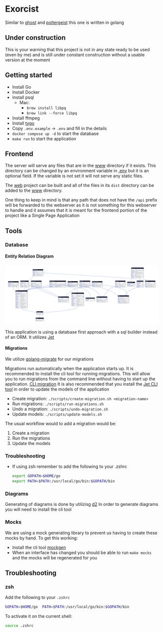 # Exorcist

Similar to [ghost](https://github.com/slugger7/ghost-media) and [poltergeist](https://github.com/slugger7/poltergeist) this one is written in golang

## Under construction

This is your warning that this project is not in any state ready to be used (even by me) and is still under constant construction without a usable version at the moment

## Getting started

- Install Go
- Install Docker
- Install psql
  - Mac:
    - `brew install libpq`
    - `brew link --force libpq`
- Install ffmpeg
- Install [tygo](https://github.com/gzuidhof/tygo)
- Copy `.env.example` -> `.env` and fill in the details
- `docker compose up -d` to start the database
- `make run` to start the application

## Frontend

The server will serve any files that are in the [www](./www) directory if it exists. This directory can be changed by an environment variable in [.env](.env) but it is an optional field.
If the variable is not set it will not serve any static files.

The [web](https://github.com/slugger7/exorcist-web) project can be built and all of the files in its `dist` directory can be added to the [www](./www) directory.

One thing to keep in mind is that any path that does not have the `/api` prefix will be forwarded to the webserver as it is not something for this webserver to handle and it assumes that it is meant for the frontend portion of the project like a Single Page Application

## Tools

### Database

#### Entity Relation Diagram

![entity_relation_diagram](./diagrams/out/entity_relation_diagram.d2.svg)

This application is using a database first approach with a sql builder instead of an ORM.
It utilizes [Jet](https://github.com/go-jet/jet)

#### Migrations

We utilize [golang-migrate](https://github.com/golang-migrate/migrate) for our migrations

Migrations run automatically when the application starts up.
It is recommended to install the cli tool for running migrations. This will allow you to run migrations from the command line without having to start up the application. [CLI migration](https://github.com/golang-migrate/migrate/tree/master/cmd/migrate)
It is also recommended that you install the [Jet CLI tool](https://github.com/go-jet/jet?tab=readme-ov-file#prerequisites) in order to update the models of the application

- Create migration: `./scripts/create-migration.sh <migration-name>`
- Run migrations: `./scripts/run-migrations.sh`
- Undo a migration: `./scripts/undo-migration.sh`
- Update models: `./scripts/update-models.sh`

The usual workflow would to add a migration would be:

1. Create a migration
1. Run the migrations
1. Update the models

### Troubleshooting

- If using zsh remember to add the following to your .zshrc

  ```bash
  export GOPATH=$HOME/go  
  export PATH=$PATH:/usr/local/go/bin:$GOPATH/bin
  ```

### Diagrams

Generating of diagrams is done by utilizisg [d2](https://d2lang.com/)
In order to generate diagrams you will need to install the cli tool

### Mocks

We are using a mock generating library to prevent us having to create these mocks by hand. To get this working:

- Install the cli tool [mockgen](https://github.com/uber-go/mock)
- When an interface has changed you should be able to run `make mocks` and the mocks will be regenerated for you


## Troubleshooting

### zsh

Add the following to your `.zshrc`

```bash
GOPATH=$HOME/go  PATH=$PATH:/usr/local/go/bin:$GOPATH/bin
```

To activate it on the current shell:

```bash
source .zshrc
```

